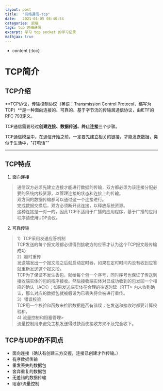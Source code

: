 ```yaml
---
layout: post
title:  "网络通信-tcp"
date:   2021-01-05 08:40:54
categories: 后端
tags: tcp 网络通信
excerpt: 学习 tcp socket 的学习记录
mathjax: true
---
```


* content
{:toc}

# TCP简介
## TCP介绍
**TCP协议，传输控制协议（英语：Transmission Control Protocol，缩写为 TCP）**是一种面向连接的、可靠的、基于字节流的传输层通信协议，由IETF的RFC 793定义。

TCP通信需要经过**创建连接、数据传送、终止连接**三个步骤。

TCP通信模型中，在通信开始之前，一定要先建立相关的链接，才能发送数据，类似于生活中，"打电话""
****
## TCP特点
1. 面向连接<br />
  > 通信双方必须先建立连接才能进行数据的传输，双方都必须为该连接分配必要的系统内核资源，以管理连接的状态和连接上的传输。<br />
  > 双方间的数据传输都可以通过这一个连接进行。<br />
  > 完成数据交换后，双方必须断开此连接，以释放系统资源。<br/>
  > 这种连接是一对一的，因此TCP不适用于广播的应用程序，基于广播的应用程序请使用UDP协议。<br/>

2. 可靠传输<br />
  > 1）TCP采用发送应答机制<br />
  >   TCP发送的每个报文段都必须得到接收方的应答才认为这个TCP报文段传输成功<br />
  > 2）超时重传<br />
  >   发送端发出一个报文段之后就启动定时器，如果在定时时间内没有收到应答就重新发送这个报文段。<br />
  >   TCP为了保证不发生丢包，就给每个包一个序号，同时序号也保证了传送到接收端实体的包的按序接收。然后接收端实体对已成功收到的包发回一个相应的确认（ACK）；如果发送端实体在合理的往返时延（RTT> 内未收到确认，那么对应的数据包就被假设为已丢失将会被进行重传。<br />
  > 3）错误校验<br />
  >   TCP用一个校验和函数来检验数据是否有错误；在发送和接收时都要计算校验和。<br />
  > 4) 流量控制和阻塞管理> <br />
  >   流量控制用来避免主机发送得过快而使接收方来不及完全收下。<br />

## TCP与UDP的不同点
+ 面向连接（确认有创建三方交握，连接已创建才作传输。）
+ 有序数据传输
+ 重发丢失的数据包
+ 舍弃重复的数据包
+ 无差错的数据传输
+ 阻塞/流量控制